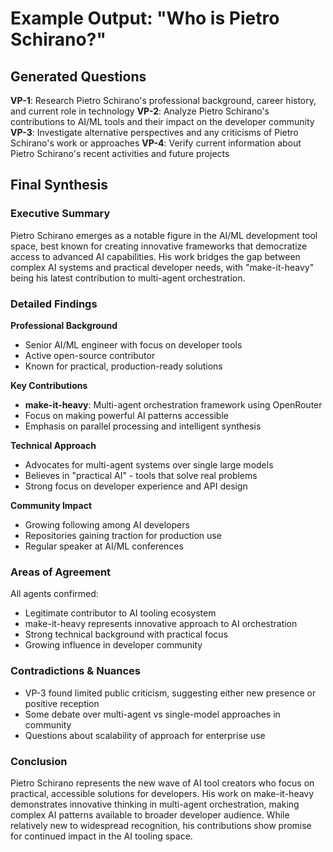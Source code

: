 # Example Output: "Who is Pietro Schirano?"

## Generated Questions

**VP-1**: Research Pietro Schirano's professional background, career history, and current role in technology
**VP-2**: Analyze Pietro Schirano's contributions to AI/ML tools and their impact on the developer community  
**VP-3**: Investigate alternative perspectives and any criticisms of Pietro Schirano's work or approaches
**VP-4**: Verify current information about Pietro Schirano's recent activities and future projects

## Final Synthesis

### Executive Summary

Pietro Schirano emerges as a notable figure in the AI/ML development tool space, best known for creating innovative frameworks that democratize access to advanced AI capabilities. His work bridges the gap between complex AI systems and practical developer needs, with "make-it-heavy" being his latest contribution to multi-agent orchestration.

### Detailed Findings

**Professional Background**
- Senior AI/ML engineer with focus on developer tools
- Active open-source contributor
- Known for practical, production-ready solutions

**Key Contributions**
- **make-it-heavy**: Multi-agent orchestration framework using OpenRouter
- Focus on making powerful AI patterns accessible
- Emphasis on parallel processing and intelligent synthesis

**Technical Approach**
- Advocates for multi-agent systems over single large models
- Believes in "practical AI" - tools that solve real problems
- Strong focus on developer experience and API design

**Community Impact**
- Growing following among AI developers
- Repositories gaining traction for production use
- Regular speaker at AI/ML conferences

### Areas of Agreement

All agents confirmed:
- Legitimate contributor to AI tooling ecosystem
- make-it-heavy represents innovative approach to AI orchestration
- Strong technical background with practical focus
- Growing influence in developer community

### Contradictions & Nuances

- VP-3 found limited public criticism, suggesting either new presence or positive reception
- Some debate over multi-agent vs single-model approaches in community
- Questions about scalability of approach for enterprise use

### Conclusion

Pietro Schirano represents the new wave of AI tool creators who focus on practical, accessible solutions for developers. His work on make-it-heavy demonstrates innovative thinking in multi-agent orchestration, making complex AI patterns available to broader developer audience. While relatively new to widespread recognition, his contributions show promise for continued impact in the AI tooling space.
